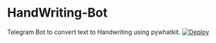 # HandWriting-Bot
Telegram Bot to convert text to Handwriting using pywhatkit. 
[![Deploy](https://www.herokucdn.com/deploy/button.svg)](https://heroku.com/deploy?template=https://github.com/AkramSanghar/HandWriting-Bot)
